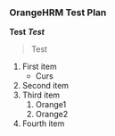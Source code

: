 ### OrangeHRM Test Plan
**Test**
***Test***


> Test
1. First item
   - Curs
3. Second item
4. Third item
   1. Orange1
   2. Orange2
6. Fourth item
